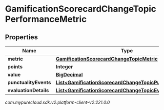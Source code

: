 # GamificationScorecardChangeTopicPerformanceMetric


## Properties

| Name | Type | Description | Notes |
| ------------ | ------------- | ------------- | ------------- |
| **metric** | [**GamificationScorecardChangeTopicMetric**](GamificationScorecardChangeTopicMetric) |  |  [optional] |
| **points** | **Integer** |  |  [optional] |
| **value** | [**BigDecimal**](BigDecimal) |  |  [optional] |
| **punctualityEvents** | [**List&lt;GamificationScorecardChangeTopicPunctualityEvent&gt;**](GamificationScorecardChangeTopicPunctualityEvent) |  |  [optional] |
| **evaluationDetails** | [**List&lt;GamificationScorecardChangeTopicEvaluationDetail&gt;**](GamificationScorecardChangeTopicEvaluationDetail) |  |  [optional] |




_com.mypurecloud.sdk.v2:platform-client-v2:221.0.0_
